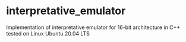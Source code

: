 # interpretative_emulator
Implementation of interpretative emulator for 16-bit architecture in C++ tested on Linux Ubuntu 20.04 LTS
